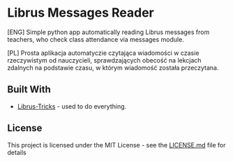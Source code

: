 # Librus Messages Reader

[ENG] Simple python app automatically reading Librus messages from teachers, who check class attendance via messages module.

[PL] Prosta aplikacja automatyczie czytająca wiadomości w czasie rzeczywistym od nauczycieli, sprawdzających obecość na lekcjach zdalnych na podstawie czasu, w którym wiadomość została przeczytana.

## Built With
* [Librus-Tricks](https://github.com/kpostekk/Librus-Tricks) - used to do everything.

## License

This project is licensed under the MIT License - see the [LICENSE.md](LICENSE.md) file for details

